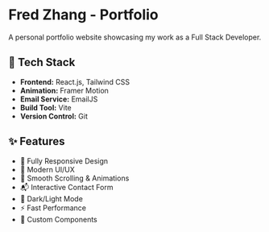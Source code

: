 # Fred Zhang - Portfolio

A personal portfolio website showcasing my work as a Full Stack Developer.

## 🚀 Tech Stack

- **Frontend:** React.js, Tailwind CSS
- **Animation:** Framer Motion
- **Email Service:** EmailJS
- **Build Tool:** Vite
- **Version Control:** Git

## ✨ Features

- 📱 Fully Responsive Design
- 🎯 Modern UI/UX
- 🔄 Smooth Scrolling & Animations
- 📬 Interactive Contact Form
- 🌙 Dark/Light Mode
- ⚡ Fast Performance
- 🎨 Custom Components

